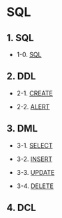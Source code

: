 # SQL

## 1. SQL

- 1-0. [SQL](https://github.com/gimhanul/TIL/blob/main/SQL/SQL.md)



## 2. DDL

- 2-1. [CREATE](https://github.com/gimhanul/TIL/blob/main/SQL/DDL/CREATE.md)

- 2-2. [ALERT]()

## 3. DML

- 3-1. [SELECT](https://github.com/gimhanul/TIL/blob/main/SQL/DML/SELECT.md)

- 3-2. [INSERT]()

- 3-3. [UPDATE]()

- 3-4. [DELETE]()

## 4. DCL